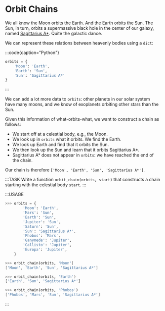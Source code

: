 # Orbit Chains

We all know the Moon orbits the Earth.
And the Earth orbits the Sun.
The Sun, in turn, orbits a supermassive black hole in the center of our galaxy, named [Sagittarius A*](https://en.wikipedia.org/wiki/Sagittarius_A*).
Quite the galactic dance.

We can represent these relations between heavenly bodies using a `dict`:

:::code{caption="Python"}

```python
orbits = {
    'Moon': 'Earth',
    'Earth': 'Sun',
    'Sun': 'Sagittarius A*'
}
```

:::

We can add a lot more data to `orbits`: other planets in our solar system have many moons, and we know of exoplanets orbiting other stars than the Sun.

Given this information of what-orbits-what, we want to construct a chain as follows:

* We start off at a celestial body, e.g., the Moon.
* We look up in `orbits` what it orbits.
  We find the Earth.
* We look up Earth and find that it orbits the Sun.
* We then look up the Sun and learn that it orbits Sagittarius A*.
* Sagittarius A* does not appear in `orbits`: we have reached the end of the chain.

Our chain is therefore `['Moon', 'Earth', 'Sun', 'Sagittarius A*']`.

:::TASK
Write a function `orbit_chain(orbits, start)` that constructs a chain starting with the celestial body `start`.
:::

:::USAGE

```python
>>> orbits = {
        'Moon': 'Earth',
        'Mars': 'Sun',
        'Earth': 'Sun',
        'Jupiter': 'Sun',
        'Saturn': 'Sun',
        'Sun': 'Sagittarius A*',
        'Phobos': 'Mars',
        'Ganymede': 'Jupiter',
        'Callisto': 'Jupiter',
        'Europa': 'Jupiter',
    }

>>> orbit_chain(orbits, 'Moon')
['Moon', 'Earth', 'Sun', 'Sagittarius A*']

>>> orbit_chain(orbits, 'Earth')
['Earth', 'Sun', 'Sagittarius A*']

>>> orbit_chain(orbits, 'Phobos')
['Phobos', 'Mars', 'Sun', 'Sagittarius A*']
```

:::
